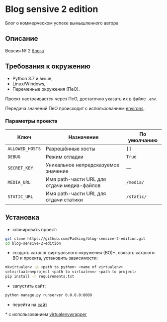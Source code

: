# Blog sensive 2 edition

Блог о коммерческом успехе вымышленного автора

## Описание

Версия № 2 [блога](https://github.com/Padking/blog-sensive)

## Требования к окружению

* Python 3.7 и выше,
* Linux/Windows,
* Переменные окружения (ПеО).

Проект настраивается через ПеО, достаточно указать их в файле `.env`.

Передача значений ПеО происходит с использованием [environs](https://pypi.org/project/environs/).

### Параметры проекта

|       Ключ        |     Назначение     |   По умолчанию   |
|-------------------|------------------|------------------|
|`ALLOWED_HOSTS`| Разрешённые хосты |`[]`|
|`DEBUG`| Режим отладки |`True`|
|`SECRET_KEY`| Уникальное непредсказуемое значение | — |
|`MEDIA_URL`| Имя path-части URL для отдачи медиа-файлов | `/media/` |
|`STATIC_URL`| Имя path-части URL для отдачи статики | `/static/` |

## Установка

- клонировать проект:
```sh
git clone https://github.com/Padking/blog-sensive-2-edition.git
cd blog-sensive-2-edition
```
- создать каталог виртуального окружения (ВО)*,
   связать каталоги ВО и проекта,
   установить зависимости:
```sh
mkvirtualenv -p <path to python> <name of virtualenv>
setvirtualenvproject <path to virtualenv> <path to project>
pip install -r requirements.txt
```
- запустить сайт:
```sh
python manage.py runserver 0.0.0.0:8000
```
- перейти на [сайт](http://127.0.0.1:8000/)


\* с использованием [virtualenvwrapper](https://virtualenvwrapper.readthedocs.io/en/latest/index.html)
